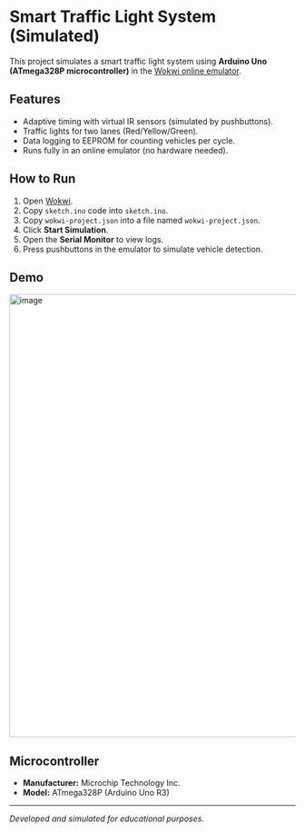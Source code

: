# Smart Traffic Light System (Simulated)

This project simulates a smart traffic light system using **Arduino Uno (ATmega328P microcontroller)** in the [Wokwi online emulator](https://wokwi.com).

## Features
- Adaptive timing with virtual IR sensors (simulated by pushbuttons).
- Traffic lights for two lanes (Red/Yellow/Green).
- Data logging to EEPROM for counting vehicles per cycle.
- Runs fully in an online emulator (no hardware needed).

## How to Run
1. Open [Wokwi](https://wokwi.com/projects/new/arduino-uno).
2. Copy `sketch.ino` code into `sketch.ino`.
3. Copy `wokwi-project.json` into a file named `wokwi-project.json`.
4. Click **Start Simulation**.
5. Open the **Serial Monitor** to view logs.
6. Press pushbuttons in the emulator to simulate vehicle detection.

## Demo
<img width="1152" height="780" alt="image" src="https://github.com/user-attachments/assets/e845ab83-099c-482f-9ff4-36e7b3d6cbe4" />

## Microcontroller
- **Manufacturer:** Microchip Technology Inc.
- **Model:** ATmega328P (Arduino Uno R3)

---
*Developed and simulated for educational purposes.*
